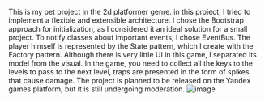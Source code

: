 This is my pet project in the 2d platformer genre. in this project, I tried to implement a flexible and extensible architecture. 
I chose the Bootstrap approach for initialization, as I considered it an ideal solution for a small project. 
To notify classes about important events, I chose EventBus. The player himself is represented by the State pattern, which I create with the Factory pattern. 
Although there is very little UI in this game, I separated its model from the visual. 
In the game, you need to collect all the keys to the levels to pass to the next level, traps are presented in the form of spikes that cause damage.
The project is planned to be released on the Yandex games platform, but it is still undergoing moderation.
![image](https://github.com/user-attachments/assets/8e992080-33b3-4193-965c-0bbb596cd3c5)
